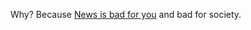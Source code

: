 Why?  Because [News is bad for you](https://www.theguardian.com/media/2013/apr/12/news-is-bad-rolf-dobelli) and bad for society.